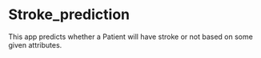 # Stroke_prediction
This app predicts whether a Patient will have stroke or not based on some given attributes.
